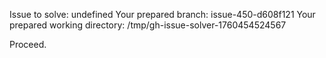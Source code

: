 Issue to solve: undefined
Your prepared branch: issue-450-d608f121
Your prepared working directory: /tmp/gh-issue-solver-1760454524567

Proceed.